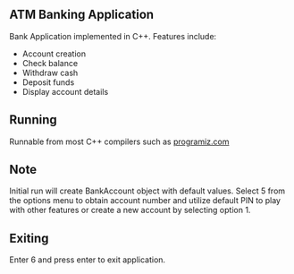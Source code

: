 ## ATM Banking Application

Bank Application implemented in C++. Features include:
- Account creation
- Check balance
- Withdraw cash
- Deposit funds
- Display account details

## Running

Runnable from most C++ compilers such as [programiz.com](https://www.programiz.com/cpp-programming/online-compiler/)

## Note

Initial run will create BankAccount object with default values. Select 5 from the options menu to obtain account number and utilize default PIN to play with other features or create a new account by selecting option 1.

## Exiting

Enter 6 and press enter to exit application.
